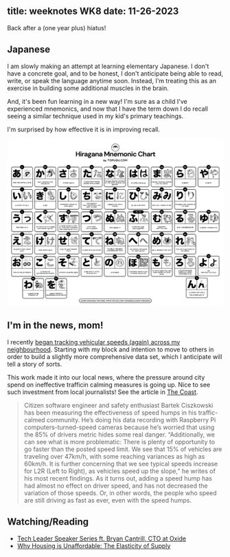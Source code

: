 title: weeknotes WK8
date: 11-26-2023
---

Back after a (one year plus) hiatus!

## Japanese

I am slowly making an attempt at learning elementary Japanese. I don't have a concrete goal, and to be honest, I don't anticipate being able to read, write, or speak the language anytime soon. Instead, I'm treating this as an exercise in building some additional muscles in the brain.

And, it's been fun learning in a new way! I'm sure as a child I've experienced mnemonics, and now that I have the term down I do recall seeing a similar technique used in my kid's primary teachings.

I'm surprised by how effective it is in improving recall.

![mnemonic hiragana chart](/static/hiragana-mnemonic.jpg)

## I'm in the news, mom!

I recently [began tracking vehicular speeds (again) across my neighbourhood](https://github.com/bartek/hfxspeeds). Starting with my block and intention to move to others in order to build a slightly more comprehensive data set, which I anticipate will tell a story of sorts.

This work made it into our local news, where the pressure around city spend on ineffective trafficin calming measures is going up. Nice to see such investment from local journalists! See the article in [The Coast](https://www.thecoast.ca/news-opinion/the-saga-of-otago-drive-part-1-who-cares-about-a-speed-hump-31920738).

<blockquote>
Citizen software engineer and safety enthusiast Bartek Ciszkowski has been measuring the effectiveness of speed humps in his traffic-calmed community. He’s doing his data recording with Raspberry Pi computers-turned-speed cameras because he’s worried that using the 85% of drivers metric hides some real danger. “Additionally, we can see what is more problematic: There is plenty of opportunity to go faster than the posted speed limit. We see that 15% of vehicles are traveling over 47km/h, with some reaching variances as high as 60km/h. It is further concerning that we see typical speeds increase for L2R (Left to Right), as vehicles speed up the slope,” he writes of his most recent findings. As it turns out, adding a speed hump has had almost no effect on driver speed, and has not decreased the variation of those speeds. Or, in other words, the people who speed are still driving as fast as ever, even with the speed humps.
</blockquote>





## Watching/Reading

* [Tech Leader Speaker Series ft. Bryan Cantrill, CTO at Oxide](https://www.youtube.com/watch?v=bJ0y7Oqr4Zo)
* [Why Housing is Unaffordable: The Elasticity of Supply](https://www.youtube.com/watch?v=dJ9tJqwvgdg)
